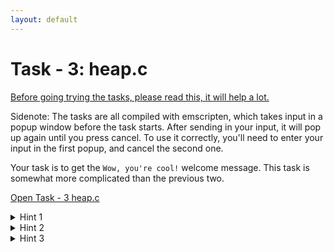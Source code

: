 ```yaml
---
layout: default
---
```


# Task - 3: heap.c

[Before going trying the tasks, please read this, it will help a lot.](https://www.usenix.org/system/files/sec20-lehmann.pdf)

Sidenote: The tasks are all compiled with emscripten, which takes input in a popup window before the task starts. After sending in your input, it will pop up again until you press cancel. To use it correctly, you'll need to enter your input in the first popup, and cancel the second one.

Your task is to get the `Wow, you're cool!` welcome message. This task is somewhat more complicated than the previous two.

[Open Task - 3 heap.c](../assets/wasm/heap.html)

<details>
  <summary>Hint 1</summary>

Function pointers in web assembly are indexes to a table, the first function is indexed 1, the second 2 etc...
</details>

<details>
  <summary>Hint 2</summary>

Read up on the unlink exploit.
</details>

<details>
  <summary>Hint 3</summary>

Create a dummy free heap object in the memory allocated for the `two` variable, use it to overwrite the function pointer on the stack upon free().
</details>
